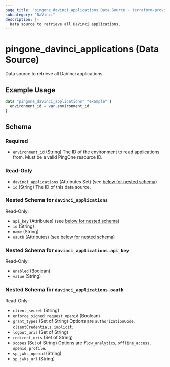 ```yaml
---
page_title: "pingone_davinci_applications Data Source - terraform-provider-pingone"
subcategory: "DaVinci"
description: |-
  Data source to retrieve all DaVinci applications.
---
```


# pingone_davinci_applications (Data Source)

Data source to retrieve all DaVinci applications.

## Example Usage

```terraform
data "pingone_davinci_applications" "example" {
  environment_id = var.environment_id
}
```

<!-- schema generated by tfplugindocs -->
## Schema

### Required

- `environment_id` (String) The ID of the environment to read applications from. Must be a valid PingOne resource ID.

### Read-Only

- `davinci_applications` (Attributes Set) (see [below for nested schema](#nestedatt--davinci_applications))
- `id` (String) The ID of this data source.

<a id="nestedatt--davinci_applications"></a>
### Nested Schema for `davinci_applications`

Read-Only:

- `api_key` (Attributes) (see [below for nested schema](#nestedatt--davinci_applications--api_key))
- `id` (String)
- `name` (String)
- `oauth` (Attributes) (see [below for nested schema](#nestedatt--davinci_applications--oauth))

<a id="nestedatt--davinci_applications--api_key"></a>
### Nested Schema for `davinci_applications.api_key`

Read-Only:

- `enabled` (Boolean)
- `value` (String)


<a id="nestedatt--davinci_applications--oauth"></a>
### Nested Schema for `davinci_applications.oauth`

Read-Only:

- `client_secret` (String)
- `enforce_signed_request_openid` (Boolean)
- `grant_types` (Set of String) Options are `authorizationCode`, `clientCredentials`, `implicit`.
- `logout_uris` (Set of String)
- `redirect_uris` (Set of String)
- `scopes` (Set of String) Options are `flow_analytics`, `offline_access`, `openid`, `profile`.
- `sp_jwks_openid` (String)
- `sp_jwks_url` (String)

